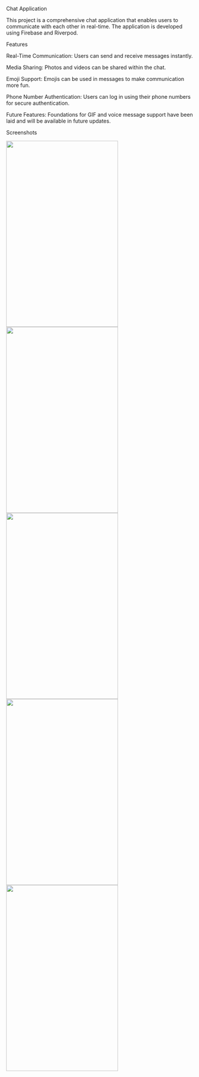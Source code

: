 Chat Application

This project is a comprehensive chat application that enables users to communicate with each other in real-time. The application is developed using Firebase and Riverpod.

Features

Real-Time Communication: Users can send and receive messages instantly.

Media Sharing: Photos and videos can be shared within the chat.

Emoji Support: Emojis can be used in messages to make communication more fun.

Phone Number Authentication: Users can log in using their phone numbers for secure authentication.

Future Features: Foundations for GIF and voice message support have been laid and will be available in future updates.



Screenshots

<img src = "https://github.com/user-attachments/assets/b78cbe74-3949-4319-969f-ccc830bf5f60" width = "300" height = "500">

<img src = "https://github.com/user-attachments/assets/4633817f-7784-4ddc-ba9d-d6f52bcac7ec" width = "300"  height = "500">

<img src = "https://github.com/user-attachments/assets/c93ef17f-0554-49d5-a2c7-783921c50c64" width = "300"  height = "500">

<img src = "https://github.com/user-attachments/assets/b0fcdb41-5cd6-41b9-a70b-ee370c58cc8c" width = "300"  height = "500">

<img src = "https://github.com/user-attachments/assets/9fcc3e64-ba9c-4d7e-950e-242ca76e7150" width = "300"  height = "500">

